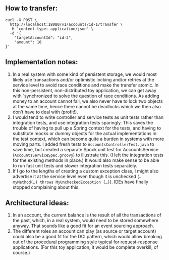 How to transfer:
----------------

    curl -X POST \
      http://localhost:18080/v1/accounts/id-1/transfer \
      -H 'content-type: application/json' \
      -d '{
    	"targetAccountId": "id-2",
    	"amount": 10
    }'

Implementation notes:
---------------------

1. In a real system with some kind of persistent storage, we would most likely use transactions 
and/or optimistic locking and/or retries at the service level to avoid race conditions and make 
the transfer atomic. In this non-persistent, non-distributed toy application, we can get away 
with `synchronized to solve the question of race conditions. As adding money to an account 
cannot fail, we also never have to lock two objects at the same time, hence there cannot be 
deadlocks which we then also don’t have to deal with (profit!).
2. I would tend to write controller and service tests as unit tests rather than integration 
tests, and use integration tests sparingly. This saves the trouble of having to pull up a Spring 
context for the tests, and having to substitute mocks or dummy objects for the actual 
implementations in the test context, which can become quite a burden in systems with more moving 
parts. I added fresh tests to `AccountsControllerTest.java` to save time, but created a separate 
Spock unit test for AccountsService (`AccountsServiceSpec.groovy`) to illustrate this. (I left the 
integration tests for the existing methods in place.) It would also make sense to be able to run 
fast unit tests and slower integration tests separately.
3. If I go to the lengths of creating a custom exception class, I might also advertise it at the 
service level even though it is unchecked (`… myMethod(…) throws MyUncheckedException {…}`). IDEs 
have finally stopped complaining about this.


Architectural ideas:
--------------------

1. In an account, the current balance is the result of all the transactions of the past, which, in a 
real system, would need to be stored somewhere anyway. That sounds like a good fit for an event 
sourcing approach.
2. The different roles an account can play (as source or target account) could also be a good fit for 
the DCI pattern, which would allow breaking out of the procedural programming style typical for 
request-response applications. (For this toy application, it would be complete overkill, of course.)